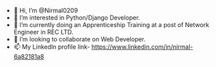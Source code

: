 - 👋 Hi, I’m @Nirmal0209
- 👀 I’m interested in Python/Django Developer.
- 🌱 I’m currently doing an Apprenticeship Training at a post of Network Engineer in REC LTD.
- 💞️ I’m looking to collaborate on Web Developer.
- 📫 My LinkedIn profile link- https://www.linkedin.com/in/nirmal-6a82181a8

<!---
Nirmal0209/Nirmal0209 is a ✨ special ✨ repository because its `README.md` (this file) appears on your GitHub profile.
You can click the Preview link to take a look at your changes.
--->
